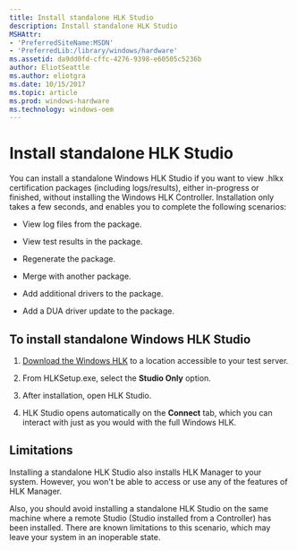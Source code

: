 ```yaml
---
title: Install standalone HLK Studio
description: Install standalone HLK Studio
MSHAttr:
- 'PreferredSiteName:MSDN'
- 'PreferredLib:/library/windows/hardware'
ms.assetid: da9dd0fd-cffc-4276-9398-e60505c5236b
author: EliotSeattle
ms.author: eliotgra
ms.date: 10/15/2017
ms.topic: article
ms.prod: windows-hardware
ms.technology: windows-oem
---
```


# Install standalone HLK Studio


You can install a standalone Windows HLK Studio if you want to view .hlkx certification packages (including logs/results), either in-progress or finished, without installing the Windows HLK Controller. Installation only takes a few seconds, and enables you to complete the following scenarios:

-   View log files from the package.

-   View test results in the package.

-   Regenerate the package.

-   Merge with another package.

-   Add additional drivers to the package.

-   Add a DUA driver update to the package.

## <span id="To_install_standalone_Windows_HLK_Studio"></span><span id="to_install_standalone_windows_hlk_studio"></span><span id="TO_INSTALL_STANDALONE_WINDOWS_HLK_STUDIO"></span>To install standalone Windows HLK Studio


1.  [Download the Windows HLK](https://docs.microsoft.com/windows-hardware/test/hlk/windows-hardware-lab-kit) to a location accessible to your test server.

2.  From HLKSetup.exe, select the **Studio Only** option.

3.  After installation, open HLK Studio.

4.  HLK Studio opens automatically on the **Connect** tab, which you can interact with just as you would with the full Windows HLK.

## <span id="Limitations"></span><span id="limitations"></span><span id="LIMITATIONS"></span>Limitations


Installing a standalone HLK Studio also installs HLK Manager to your system. However, you won't be able to access or use any of the features of HLK Manager.

Also, you should avoid installing a standalone HLK Studio on the same machine where a remote Studio (Studio installed from a Controller) has been installed. There are known limitations to this scenario, which may leave your system in an inoperable state.

 

 






